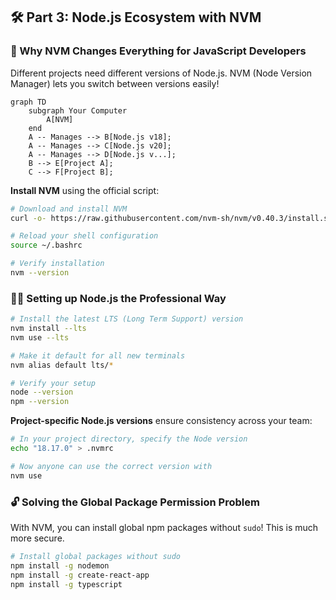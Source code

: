 ## 🛠️ Part 3: Node.js Ecosystem with NVM

### 🤔 Why NVM Changes Everything for JavaScript Developers

Different projects need different versions of Node.js. NVM (Node Version Manager) lets you switch between versions easily!

```mermaid
graph TD
    subgraph Your Computer
        A[NVM]
    end
    A -- Manages --> B[Node.js v18];
    A -- Manages --> C[Node.js v20];
    A -- Manages --> D[Node.js v...];
    B --> E[Project A];
    C --> F[Project B];
```

**Install NVM** using the official script:
```bash
# Download and install NVM
curl -o- https://raw.githubusercontent.com/nvm-sh/nvm/v0.40.3/install.sh | bash

# Reload your shell configuration
source ~/.bashrc

# Verify installation
nvm --version
```

### 🧑‍💻 Setting up Node.js the Professional Way

```bash
# Install the latest LTS (Long Term Support) version
nvm install --lts
nvm use --lts

# Make it default for all new terminals
nvm alias default lts/*

# Verify your setup
node --version
npm --version
```

**Project-specific Node.js versions** ensure consistency across your team:
```bash
# In your project directory, specify the Node version
echo "18.17.0" > .nvmrc

# Now anyone can use the correct version with
nvm use
```

### 🔓 Solving the Global Package Permission Problem

With NVM, you can install global npm packages without `sudo`! This is much more secure.

```bash
# Install global packages without sudo
npm install -g nodemon
npm install -g create-react-app
npm install -g typescript
```